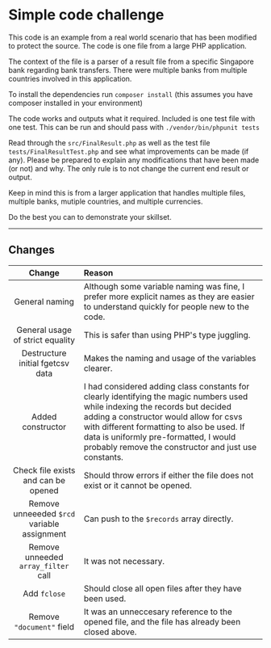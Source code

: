 # Simple code challenge #

This code is an example from a real world scenario that has been modified to protect the source. The code is one file from a large PHP application.

The context of the file is a parser of a result file from a specific Singapore bank regarding bank transfers. There were multiple banks from multiple countries involved in this application.

To install the dependencies run `composer install` (this assumes you have composer installed in your environment)

The code works and outputs what it required. Included is one test file with one test. This can be run and should pass with `./vendor/bin/phpunit tests`

Read through the `src/FinalResult.php` as well as the test file `tests/FinalResultTest.php` and see what improvements can be made (if any). Please be prepared to explain any modifications that have been made (or not) and why. The only rule is to not change the current end result or output.

Keep in mind this is from a larger application that handles multiple files, multiple banks, mutiple countries, and multiple currencies.

Do the best you can to demonstrate your skillset.

---

## Changes ##

| Change | Reason |
| :---: | :--- |
| General naming | Although some variable naming was fine, I prefer more explicit names as they are easier to understand quickly for people new to the code. |
| General usage of strict equality | This is safer than using PHP's type juggling. |
| Destructure initial fgetcsv data | Makes the naming and usage of the variables clearer. |
| Added constructor | I had considered adding class constants for clearly identifying the magic numbers used while indexing the records but decided adding a constructor would allow for csvs with different formatting to also be used. If data is uniformly pre-formatted, I would probably remove the constructor and just use constants. |
| Check file exists and can be opened | Should throw errors if either the file does not exist or it cannot be opened. |
| Remove unneeeded `$rcd` variable assignment | Can push to the `$records` array directly. |
| Remove unneeded `array_filter` call | It was not necessary. |
| Add `fclose` | Should close all open files after they have been used. |
| Remove `"document"` field | It was an unneccesary reference to the opened file, and the file has already been closed above. |
